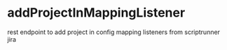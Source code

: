 # addProjectInMappingListener
rest endpoint to add project in config mapping listeners from scriptrunner jira
